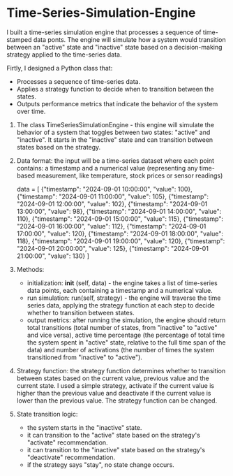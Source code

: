 # Time-Series-Simulation-Engine

I built a time-series simulation engine that processes a sequence of time-stamped data ponts. The engine will simulate how a system would transition between an "active" state and "inactive" state based on a decision-making strategy applied to the time-series data.

Firtly, I designed a Python class that:
- Processes a sequence of time-series data.
- Applies a strategy function to decide when to transition between the states.
- Outputs performance metrics that indicate the behavior of the system over time.

1. The class TimeSeriesSimulationEngine - this engine will simulate the behavior of a system that toggles between two states: "active" and "inactive". It starts in the "inactive" state and can transition between states based on the strategy.

2. Data format: the input will be a time-series dataset where each point contains: a timestamp and a numerical value (representing any time-based measurement, like temperature, stock prices or sensor readings)

   data = [
    {"timestamp": "2024-09-01 10:00:00", "value": 100},
    {"timestamp": "2024-09-01 11:00:00", "value": 105},
    {"timestamp": "2024-09-01 12:00:00", "value": 102},
    {"timestamp": "2024-09-01 13:00:00", "value": 98},
    {"timestamp": "2024-09-01 14:00:00", "value": 110},
    {"timestamp": "2024-09-01 15:00:00", "value": 115},
    {"timestamp": "2024-09-01 16:00:00", "value": 112},
    {"timestamp": "2024-09-01 17:00:00", "value": 120},
    {"timestamp": "2024-09-01 18:00:00", "value": 118},
    {"timestamp": "2024-09-01 19:00:00", "value": 120},
    {"timestamp": "2024-09-01 20:00:00", "value": 125},
    {"timestamp": "2024-09-01 21:00:00", "value": 130}
]

3. Methods:
   - initialization: __init__ (self, data) - the engine takes a list of time-series data points, each containing a timestamp and a numerical value.
   - run simulation: run(self, strategy) - the engine will traverse the time series data, applying the strategy function at each step to decide whether to transition between states.
   - output metrics: after running the simulation, the engine should return total transitions (total number of states, from "inactive" to "active" and vice versa), active time percentage (the percentage of total time the system spent in "active" state, relative to the full time span of the data) and number of activations (the number of times the system transitioned from "inactive" to "active").

4. Strategy function: the strategy function determines whether to transition between states based on the current value, previous value and the current state. I used a simple strategy, activate if the current value is higher than the previous value and deactivate if the current value is lower than the previous value. The strategy function can be changed.
  
5. State transition logic:
   - the system starts in the "inactive" state.
   - it can transition to the "active" state based on the strategy's "activate" recommendation.
   - it can transition to the "inactive" state based on the strategy's "deactivate" recommendation.
   - if the strategy says "stay", no state change occurs.
  
  
